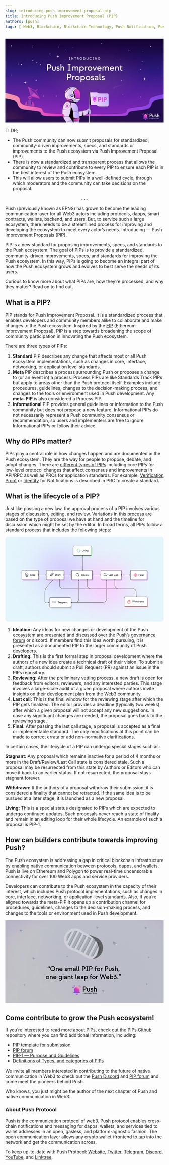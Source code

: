 ```yaml
---
slug: introducing-push-improvement-proposal-pip
title: Introducing Push Improvement Proposal (PIP)
authors: [push]
tags: [ Web3, Blockchain, Blockchain Technology, Push Notification, Pushprotocol]
---
```



![Cover image of Introducing Push Improvement Proposal (PIP)](./cover-image.webp)

TLDR;

- The Push community can now submit proposals for standardized, community-driven improvements, specs, and standards or improvements to the Push ecosystem via Push Improvement Proposal (PIP).
- There is now a standardized and transparent process that allows the community to review and contribute to every PIP to ensure each PIP is in the best interest of the Push ecosystem.
- This will allow users to submit PIPs in a well-defined cycle, through which moderators and the community can take decisions on the proposal.

<!--truncate-->

<center><b>.  .  .</b></center>

Push (previously known as EPNS) has grown to become the leading communication layer for all Web3 actors including protocols, dapps, smart contracts, wallets, backend, and users. But, to service such a large ecosystem, there needs to be a streamlined process for improving and developing the ecosystem to meet every actor’s needs. Introducing — Push Improvement Proposals (PIP).

PIP is a new standard for proposing improvements, specs, and standards to the Push ecosystem. The goal of PIPs is to provide a standardized, community-driven improvements, specs, and standards for improving the Push ecosystem. In this way, PIPs is going to become an integral part of how the Push ecosystem grows and evolves to best serve the needs of its users.

Curious to know more about what PIPs are, how they’re processed, and why they matter? Read on to find out.

## What is a PIP?
PIP stands for Push Improvement Proposal. It is a standardized process that enables developers and community members alike to collaborate and make changes to the Push ecosystem. Inspired by the [EIP](https://eips.ethereum.org/EIPS/eip-1) (Ethereum Improvement Proposal), PIP is a step towards broadening the scope of community participation in innovating the Push ecosystem.

There are three types of PIPs:

1. <b>Standard</b> PIP describes any change that affects most or all Push ecosystem implementations, such as changes in core, interface, networking, or application level standards.
2. <b>Meta</b> PIP describes a process surrounding Push or proposes a change to (or an event in) a process. Process PIPs are like Standards Track PIPs but apply to areas other than the Push protocol itself. Examples include procedures, guidelines, changes to the decision-making process, and changes to the tools or environment used in Push development. Any <b>meta-PIP</b> is also considered a Process PIP.
3. <b>Informational</b> PIP provides general guidelines or information to the Push community but does not propose a new feature. Informational PIPs do not necessarily represent a Push community consensus or recommendation, so users and implementers are free to ignore Informational PIPs or follow their advice.

## Why do PIPs matter?
PIPs play a central role in how changes happen and are documented in the Push ecosystem. They are the way for people to propose, debate, and adopt changes. There are [different types of PIPs](https://github.com/ethereum-push-notification-service/PIPs/tree/main/definitions#type) including core PIPs for low-level protocol changes that affect consensus and improvements in API/RPC as well as PRCs for application standards. For example, [Verification Proof](https://github.com/ethereum-push-notification-service/PIPs/tree/main/definitions/Standard/PRC/Notification/Verification) or [Identity](https://github.com/ethereum-push-notification-service/PIPs/tree/main/definitions/Standard/PRC/Notification/Identity) for Notifications is described in PRC to create a standard.

## What is the lifecycle of a PIP?
Just like passing a new law, the approval process of a PIP involves various stages of discussion, editing, and review. Variations in this process are based on the type of proposal we have at hand and the timeline for discussion which might be set by the editor. In broad terms, all PIPs follow a standard process that includes the following steps:

![Lifecycle](./image-1.png)

1. <b>Ideation:</b> Any ideas for new changes or development of the Push ecosystem are presented and discussed over the <a href="https://gov.push.org/c/pip/29">Push’s governance forum</a> or discord. If members find this idea worth pursuing, it is presented as a documented PIP to the larger community of Push developers.
2. <b>Drafting:</b> This is the first formal step in proposal development where the authors of a new idea create a technical draft of their vision. To submit a draft, authors should submit a Pull Request (PR) against an issue in the PIPs repository.
3. <b>Reviewing:</b> After the preliminary vetting process, a new draft is open for feedback from editors, reviewers, and any interested parties. This stage involves a large-scale audit of a given proposal where authors invite insights on their development plan from the Web3 community.
4. <b>Last call:</b> This is the final window for the reviewing stage after which the PIP gets finalized. The editor provides a deadline (typically two weeks), after which a given proposal will not accept any new suggestions. In case any significant changes are needed, the proposal goes back to the reviewing stage.
5. <b>Final:</b> After passing the last call stage, a proposal is accepted as a final or implementable standard. The only modifications at this point can be made to correct errata or add non-normative clarifications.

In certain cases, the lifecycle of a PIP can undergo special stages such as:

<b>Stagnant:</b> Any proposal which remains inactive for a period of 4 months or more in the Draft/Review/Last Call state is considered stale. Such a proposal may be resurrected from this state by Authors or Editors who can move it back to an earlier status. If not resurrected, the proposal stays stagnant forever.

<b>Withdrawn:</b> If the authors of a proposal withdraw their submission, it is considered a finality that cannot be retracted. If the same idea is to be pursued at a later stage, it is launched as a new proposal.

<b>Living:</b> This is a special status designated to PIPs which are expected to undergo continued updates. Such proposals never reach a state of finality and remain in an editing loop for their whole lifecycle. An example of such a proposal is PIP-1.

## How can builders contribute towards improving Push?
The Push ecosystem is addressing a gap in critical blockchain infrastructure by enabling native communication between protocols, dapps, and wallets. Push is live on Ethereum and Polygon to power real-time uncensorable connectivity for over 100 Web3 apps and service providers.

Developers can contribute to the Push ecosystem in the capacity of their interest, which includes Push protocol implementations, such as changes in core, interface, networking, or application-level standards. Also, if you’re aligned towards the meta-PIP it opens up a contribution channel for procedures, guidelines, changes to the decision-making process, and changes to the tools or environment used in Push development.

![Small PIP](./image-2.webp)

## Come contribute to grow the Push ecosystem!
If you’re interested to read more about PIPs, check out the [PIPs Github](https://github.com/ethereum-push-notification-service/PIPs) repository where you can find additional information, including:

- [PIP template for submission](https://github.com/ethereum-push-notification-service/PIPs/blob/main/pip-template.md)
- [PIP forum](https://gov.push.org/c/pip/29)
- [PIP-1 — Purpose and Guidelines](https://gov.push.org/c/pip/29)
- [Definitions of Types, and categories of PIPs](https://github.com/ethereum-push-notification-service/PIPs/tree/main/definitions)

We invite all members interested in contributing to the future of native communication in Web3 to check out the [Push Discord](https://discord.gg/pushprotocol) and [PIP forum](https://gov.push.org/c/pip/29) and come meet the pioneers behind Push.

Who knows, you just might be the author of the next chapter of Push and native communication in Web3.

### About Push Protocol

Push is the communication protocol of web3. Push protocol enables cross-chain notifications and messaging for dapps, wallets, and services tied to wallet addresses in an open, gasless, and platform-agnostic fashion. The open communication layer allows any crypto wallet /frontend to tap into the network and get the communication across.

To keep up-to-date with Push Protocol: [Website](https://push.org/), [Twitter](https://twitter.com/pushprotocol), [Telegram](https://t.me/epnsproject), [Discord](https://discord.gg/pushprotocol), [YouTube](https://www.youtube.com/c/EthereumPushNotificationService), and [Linktree](https://linktr.ee/pushprotocol).
